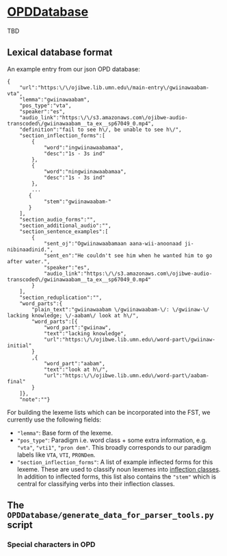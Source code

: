 # [OPDDatabase](https://github.com/ELF-Lab/OPDDatabase/)

TBD 

## Lexical database format

An example entry from our json OPD database:

```
{
    "url":"https:\/\/ojibwe.lib.umn.edu\/main-entry\/gwiinawaabam-vta",
    "lemma":"gwiinawaabam",
    "pos_type":"vta",
    "speaker":"es",
    "audio_link":"https:\/\/s3.amazonaws.com\/ojibwe-audio-transcoded\/gwiinawaabam__ta_ex__sp67049_0.mp4",
    "definition":"fail to see h\/, be unable to see h\/",
    "section_inflection_forms":[
        {
            "word":"ingwiinawaabamaa",
            "desc":"1s - 3s ind"
        },
        {
            "word":"ningwiinawaabamaa",
            "desc":"1s - 3s ind"
        },
        ...
       {
            "stem":"gwiinawaabam-"
       }
    ],
    "section_audio_forms":"",
    "section_additional_audio":"",
    "section_sentence_examples":[
        {
            "sent_oj":"Ogwiinawaabamaan aana-wii-anoonaad ji-nibinaadinid.",
            "sent_en":"He couldn't see him when he wanted him to go after water.",
            "speaker":"es",
            "audio_link":"https:\/\/s3.amazonaws.com\/ojibwe-audio-transcoded\/gwiinawaabam__ta_ex__sp67049_0.mp4"
        }
    ],
    "section_reduplication":"",
    "word_parts":{
        "plain_text":"gwiinawaabam \/gwiinawaabam-\/: \/gwiinaw-\/ lacking knowledge; \/-aabam\/ look at h\/",
        "word_parts":[{
            "word_part":"gwiinaw",
            "text":"lacking knowledge",
            "url":"https:\/\/ojibwe.lib.umn.edu\/word-part\/gwiinaw-initial"
        }
        ,{
            "word_part":"aabam",
            "text":"look at h\/",
            "url":"https:\/\/ojibwe.lib.umn.edu\/word-part\/aabam-final"
        }
    ]},
    "note":""}
```

For building the lexeme lists which can be incorporated into the FST, we currently use the following fields:

* `"lemma"`: Base form of the lexeme.
* `"pos_type"`: Paradigm i.e. word class + some extra information, e.g. `"vta"`, `"vti1"`, `"pron dem"`. This broadly corresponds to our paradigm labels like `VTA`, `VTI`, `PRONDem`.
* `"section_inflection_forms"`: A list of example inflected forms for this lexeme. These are used to classify noun lexemes into [inflection classes]("section_inflection_forms"). In addition to inflected forms, this list also contains the `"stem"` which is central for classifying verbs into their inflection classes.

## The `OPDDatabase/generate_data_for_parser_tools.py` script

### Special characters in OPD
